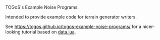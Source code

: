 TOGoS's Example Noise Programs.

Intended to provide example code for terrain generator writers.

See https://togos.github.io/togos-example-noise-programs/ for a nicer-looking tutorial based on [data.lua](./data.lua).
